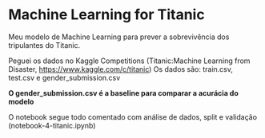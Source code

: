 # Machine Learning for Titanic


Meu modelo de Machine Learning para prever a sobrevivência dos tripulantes do Titanic. 


Peguei os dados no Kaggle Competitions (Titanic:Machine Learning from Disaster, https://www.kaggle.com/c/titanic)
Os dados são: train.csv, test.csv e gender_submission.csv


**O gender_submission.csv é a baseline para comparar a acurácia do modelo**


O notebook segue todo comentado com análise de dados, split e validação (notebook-4-titanic.ipynb)

